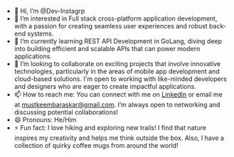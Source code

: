 - 👋 Hi, I’m @Dev-Instagrp
- 👀 I’m interested in Full stack cross-platform application development, with a passion for creating seamless user experiences and robust back-end systems.
- 🌱 I’m currently learning REST API Development in GoLang, diving deep into building efficient and scalable APIs that can power modern applications.
- 💞️ I’m looking to collaborate on exciting projects that involve innovative technologies, particularly in the areas of mobile app development and cloud-based solutions. I'm open to working with like-minded developers and designers who are eager to create impactful applications.
- 📫 How to reach me: You can connect with me on [LinkedIn](https://www.linkedin.com/in/mustkeem/) or email me at mustkeembaraskar@gmail.com. I’m always open to networking and discussing potential collaborations!
- 😄 Pronouns: He/Him
- ⚡ Fun fact: I love hiking and exploring new trails! I find that nature inspires my creativity and helps me think outside the box. Also, I have a collection of quirky coffee mugs from around the world!
